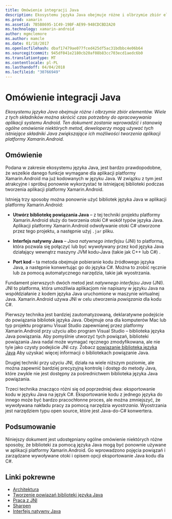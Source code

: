 ```yaml
---
title: Omówienie integracji Java
description: Ekosystemu języka Java obejmuje różne i olbrzymie zbiór elementów. Wiele z tych składników można skrócić czas potrzebny do opracowywania aplikacji systemu Android. Ten dokument zostanie wprowadzić i stanowią ogólne omówienie niektórych metod, deweloperzy mogą używać tych istniejące składniki Java zwiększające ich możliwości tworzenia aplikacji platformy Xamarin.Android.
ms.prod: xamarin
ms.assetid: 7B5B8695-1C49-19BF-AE99-948CDCBD2A20
ms.technology: xamarin-android
author: mgmclemore
ms.author: mamcle
ms.date: 01/18/2017
ms.openlocfilehash: dbaf17479ae077fced425df5ac31bdbbc4e06b64
ms.sourcegitcommit: 945df041e2180cb20af08b83cc703ecd1aedc6b0
ms.translationtype: MT
ms.contentlocale: pl-PL
ms.lasthandoff: 04/04/2018
ms.locfileid: "30766949"
---
```

# <a name="java-integration-overview"></a>Omówienie integracji Java

_Ekosystemu języka Java obejmuje różne i olbrzymie zbiór elementów. Wiele z tych składników można skrócić czas potrzebny do opracowywania aplikacji systemu Android. Ten dokument zostanie wprowadzić i stanowią ogólne omówienie niektórych metod, deweloperzy mogą używać tych istniejące składniki Java zwiększające ich możliwości tworzenia aplikacji platformy Xamarin.Android._


## <a name="overview"></a>Omówienie

Podana w zakresie ekosystemu języka Java, jest bardzo prawdopodobne, że wszelkie danego funkcje wymagane dla aplikacji platformy Xamarin.Android ma już kodowanych w języku Java. W związku z tym jest atrakcyjne i spróbuj ponownie wykorzystać te istniejącej biblioteki podczas tworzenia aplikacji platformy Xamarin.Android. 

Istnieją trzy sposoby można ponownie użyć bibliotek języka Java w aplikacji platformy Xamarin.Android: 

-   **Utwórz bibliotekę powiązania Java** &ndash; z tej techniki projektu platformy Xamarin.Android służy do tworzenia otoki C# wokół typów języka Java. Aplikacji platformy Xamarin.Android odwoływanie otoki C# utworzone przez tego projektu, a następnie użyj `.jar` pliku. 

-   **Interfejs natywny Java** &ndash; *Java natywnego* *interfejsu* (JNI) to platforma, która pozwala się połączyć lub być wywoływany przez kod języka Java działający wewnątrz maszyny JVM kodu-Java (takie jak C++ lub C#) . 

-   **Port kod** &ndash; ta metoda obejmuje pobieranie kodu źródłowego języka Java, a następnie konwertując go do języka C#. Można to zrobić ręcznie lub za pomocą automatycznego narzędzia, takie jak wyostrzania. 

Fundament pierwszych dwóch metod jest *natywnego interfejsu Java* (JNI). JNI to platforma, która umożliwia aplikacjom nie napisany w języku Java na współdziałanie z kodem języka Java uruchomione w maszynie wirtualnej Java. Xamarin.Android używa JNI w celu utworzenia *powiązania* dla kodu C#. 

Pierwszy technika jest bardziej zautomatyzowaną, deklaratywne podejście do powiązania bibliotek języka Java. Obejmuje ona dla komputerów Mac lub typ projektu programu Visual Studio zapewnianej przez platformy Xamarin.Android przy użyciu albo program Visual Studio &ndash; biblioteka języka Java powiązania. Aby pomyślnie utworzyć tych powiązań, biblioteki powiązania Java nadal może wymagać ręcznego zmodyfikowana, ale nie tyle jako czysty podejście JNI czy. Zobacz [powiązanie biblioteka języka Java](~/android/platform/binding-java-library/index.md) Aby uzyskać więcej informacji o bibliotekach powiązanie Java. 

Drugiej techniki przy użyciu JNI, działa na wiele niższym poziomie, ale można zapewnić bardziej precyzyjną kontrolę i dostęp do metody Java, które zwykle nie jest dostępny za pośrednictwem biblioteka języka Java powiązania. 

Trzeci technika znacząco różni się od poprzedniej dwa: eksportowanie kodu w języku Java na język C#. Eksportowanie kodu z jednego języka do innego może być bardzo pracochłonne proces, ale można zmniejszyć, że wywoływana nakładu pracy za pomocą narzędzia *wyostrzania*. Wyostrzania jest narzędziem typu open source, które jest Java-do-C# konwertera. 



## <a name="summary"></a>Podsumowanie

Niniejszy dokument jest udostępniany ogólne omówienie niektórych różne sposoby, że biblioteki za pomocą języka Java mogą być ponownie używane w aplikacji platformy Xamarin.Android. Go wprowadzono pojęcia powiązań i zarządzane wywoływane otoki i opisem opcji eksportowanie Java kodu dla C#. 


## <a name="related-links"></a>Linki pokrewne

- [Architektura](~/android/internals/architecture.md)
- [Tworzenie powiązań biblioteki języka Java](~/android/platform/binding-java-library/index.md)
- [Praca z JNI](~/android/platform/java-integration/working-with-jni.md)
- [Sharpen](https://github.com/slluis/sharpen)
- [Interfejs natywny Java](http://docs.oracle.com/javase/7/docs/technotes~/jni/index.html)
